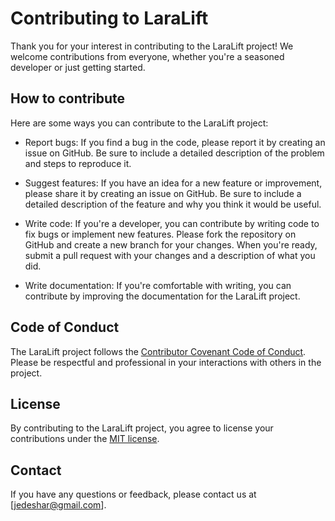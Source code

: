 # Contributing to LaraLift

Thank you for your interest in contributing to the LaraLift project! We welcome contributions from everyone, whether you're a seasoned developer or just getting started.

## How to contribute

Here are some ways you can contribute to the LaraLift project:

- Report bugs: If you find a bug in the code, please report it by creating an issue on GitHub. Be sure to include a detailed description of the problem and steps to reproduce it.

- Suggest features: If you have an idea for a new feature or improvement, please share it by creating an issue on GitHub. Be sure to include a detailed description of the feature and why you think it would be useful.

- Write code: If you're a developer, you can contribute by writing code to fix bugs or implement new features. Please fork the repository on GitHub and create a new branch for your changes. When you're ready, submit a pull request with your changes and a description of what you did.

- Write documentation: If you're comfortable with writing, you can contribute by improving the documentation for the LaraLift project.

## Code of Conduct

The LaraLift project follows the [Contributor Covenant Code of Conduct](https://contributor-covenant.org/version/2/0/code_of_conduct/). Please be respectful and professional in your interactions with others in the project.

## License

By contributing to the LaraLift project, you agree to license your contributions under the [MIT license](LICENSE).

## Contact

If you have any questions or feedback, please contact us at [jedeshar@gmail.com].
